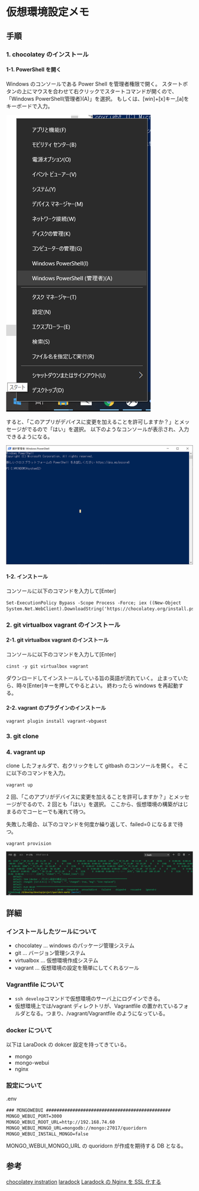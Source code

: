 # 仮想環境設定メモ

## 手順

### 1. chocolatey のインストール

#### 1-1. PowerShell を開く

Windows のコンソールである Power Shell を管理者権限で開く。
スタートボタンの上にマウスを合わせて右クリックでスタートコマンドが開くので、「Windows PowerShell(管理者)(A)」を選択。
もしくは、[win]+[x]キー,[a]をキーボードで入力。

![](img/2019-10-19-14-44-45.png)

すると、「このアプリがデバイスに変更を加えることを許可しますか？」とメッセージがでるので「はい」を選択。
以下のようなコンソールが表示され、入力できるようになる。

![](img/2019-10-19-14-52-03.png)

#### 1-2. インストール

コンソールに以下のコマンドを入力して[Enter]

```
Set-ExecutionPolicy Bypass -Scope Process -Force; iex ((New-Object System.Net.WebClient).DownloadString('https://chocolatey.org/install.ps1'))
```

### 2. git virtualbox vagrant のインストール

#### 2-1. git virtualbox vagrant のインストール

コンソールに以下のコマンドを入力して[Enter]

```
cinst -y git virtualbox vagrant
```

ダウンロードしてインストールしている旨の英語が流れていく。
止まっていたら、時々[Enter]キーを押してやるとよい。
終わったら windows を再起動する。

#### 2-2. vagrant のプラグインのインストール

```
vagrant plugin install vagrant-vbguest
```

### 3. git clone

### 4. vagrant up

clone したフォルダで、右クリックをして gitbash のコンソールを開く。
そこに以下のコマンドを入力。

```
vagrant up
```

2 回、「このアプリがデバイスに変更を加えることを許可しますか？」とメッセージがでるので、2 回とも「はい」を選択。
ここから、仮想環境の構築がはじまるのでコーヒーでも淹れて待つ。

失敗した場合、以下のコマンドを何度か繰り返して、failed=0 になるまで待つ。

```
vagrant provision
```

![](img/2019-10-19-18-10-51.png)

## 詳細

### インストールしたツールについて

- chocolatey ... windows のパッケージ管理システム
- git ... バージョン管理システム
- virtualbox ... 仮想環境作成システム
- vagrant ... 仮想環境の設定を簡単にしてくれるツール

### Vagrantfile について

- `ssh develop`コマンドで仮想環境のサーバ上にログインできる。
- 仮想環境上では/vagrant ディレクトリが、Vagrantfile の置かれているフォルダとなる。つまり、/vagrant/Vagrantfile のようになっている。

### docker について

以下は LaraDock の dokcer 設定を持ってきている。

- mongo
- mongo-webui
- nginx

### 設定について

.env

```
### MONGOWEBUI ###############################################
MONGO_WEBUI_PORT=3000
MONGO_WEBUI_ROOT_URL=http://192.168.74.60
MONGO_WEBUI_MONGO_URL=mongodb://mongo:27017/quoridorn
MONGO_WEBUI_INSTALL_MONGO=false
```

MONGO_WEBUI_MONGO_URL の quoridorn が作成を期待する DB となる。

## 参考

[chocolatey instration](https://chocolatey.org/docs/installation)
[laradock](https://github.com/laradock/laradock)
[Laradock の Nginx を SSL 化する](https://qiita.com/osakana9114/items/48fb03e51e23dd02871c)
